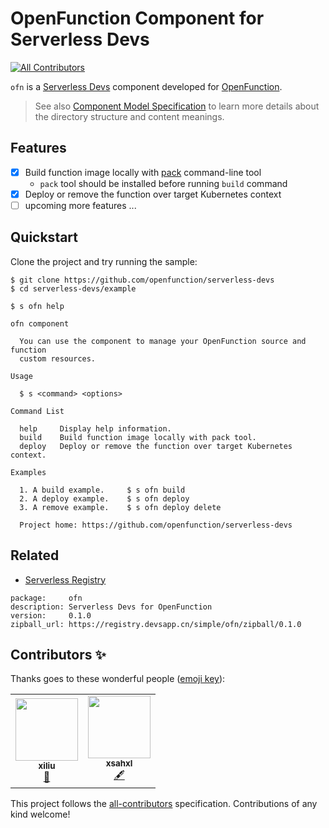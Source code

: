 # OpenFunction Component for Serverless Devs
<!-- ALL-CONTRIBUTORS-BADGE:START - Do not remove or modify this section -->
[![All Contributors](https://img.shields.io/badge/all_contributors-2-orange.svg?style=flat-square)](#contributors-)
<!-- ALL-CONTRIBUTORS-BADGE:END -->

`ofn` is a [Serverless Devs](https://docs.serverless-devs.com/en) component developed for [OpenFunction](https://openfunction.dev).

> See also [Component Model Specification](https://docs.serverless-devs.com/en/sdm/serverless_package_model/package_model#component-model-specification) to learn more details about the directory structure and content meanings.

## Features

- [x] Build function image locally with [pack](https://buildpacks.io/docs/tools/pack/) command-line tool
  - `pack` tool should be installed before running `build` command
- [x] Deploy or remove the function over target Kubernetes context
- [ ] upcoming more features ...

## Quickstart

Clone the project and try running the sample:

```plain
$ git clone https://github.com/openfunction/serverless-devs
$ cd serverless-devs/example

$ s ofn help

ofn component

  You can use the component to manage your OpenFunction source and function     
  custom resources.                                                             

Usage

  $ s <command> <options> 

Command List

  help     Display help information.                                     
  build    Build function image locally with pack tool.                  
  deploy   Deploy or remove the function over target Kubernetes context. 

Examples

  1. A build example.     $ s ofn build         
  2. A deploy example.    $ s ofn deploy        
  3. A remove example.    $ s ofn deploy delete 

  Project home: https://github.com/openfunction/serverless-devs 
```

## Related

- [Serverless Registry](http://www.devsapp.cn/details.html?name=ofn)

```plain
package:     ofn
description: Serverless Devs for OpenFunction
version:     0.1.0
zipball_url: https://registry.devsapp.cn/simple/ofn/zipball/0.1.0
```

## Contributors ✨

Thanks goes to these wonderful people ([emoji key](https://allcontributors.org/docs/en/emoji-key)):

<!-- ALL-CONTRIBUTORS-LIST:START - Do not remove or modify this section -->
<!-- prettier-ignore-start -->
<!-- markdownlint-disable -->
<table>
  <tr>
    <td align="center"><a href="https://github.com/rsonghuster"><img src="https://avatars.githubusercontent.com/u/10919599?v=4?s=100" width="100px;" alt=""/><br /><sub><b>xiliu</b></sub></a><br /><a href="https://github.com/OpenFunction/serverless-devs/issues?q=author%3Arsonghuster" title="Bug reports">🐛</a></td>
    <td align="center"><a href="https://github.com/xsahxl"><img src="https://avatars.githubusercontent.com/u/21330840?v=4?s=100" width="100px;" alt=""/><br /><sub><b>xsahxl</b></sub></a><br /><a href="#content-xsahxl" title="Content">🖋</a></td>
  </tr>
</table>

<!-- markdownlint-restore -->
<!-- prettier-ignore-end -->

<!-- ALL-CONTRIBUTORS-LIST:END -->

This project follows the [all-contributors](https://github.com/all-contributors/all-contributors) specification. Contributions of any kind welcome!